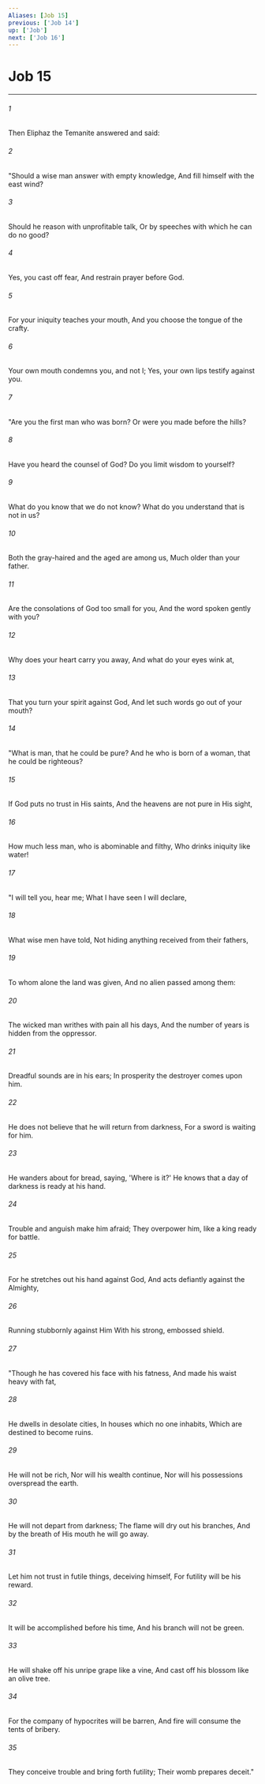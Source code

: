 ```yaml
---
Aliases: [Job 15]
previous: ['Job 14']
up: ['Job']
next: ['Job 16']
---
```

# Job 15

***


###### 1 
Then Eliphaz the Temanite answered and said: 

###### 2 
"Should a wise man answer with empty knowledge, And fill himself with the east wind? 

###### 3 
Should he reason with unprofitable talk, Or by speeches with which he can do no good? 

###### 4 
Yes, you cast off fear, And restrain prayer before God. 

###### 5 
For your iniquity teaches your mouth, And you choose the tongue of the crafty. 

###### 6 
Your own mouth condemns you, and not I; Yes, your own lips testify against you. 

###### 7 
"Are you the first man who was born? Or were you made before the hills? 

###### 8 
Have you heard the counsel of God? Do you limit wisdom to yourself? 

###### 9 
What do you know that we do not know? What do you understand that is not in us? 

###### 10 
Both the gray-haired and the aged are among us, Much older than your father. 

###### 11 
Are the consolations of God too small for you, And the word spoken gently with you? 

###### 12 
Why does your heart carry you away, And what do your eyes wink at, 

###### 13 
That you turn your spirit against God, And let such words go out of your mouth? 

###### 14 
"What is man, that he could be pure? And he who is born of a woman, that he could be righteous? 

###### 15 
If God puts no trust in His saints, And the heavens are not pure in His sight, 

###### 16 
How much less man, who is abominable and filthy, Who drinks iniquity like water! 

###### 17 
"I will tell you, hear me; What I have seen I will declare, 

###### 18 
What wise men have told, Not hiding anything received from their fathers, 

###### 19 
To whom alone the land was given, And no alien passed among them: 

###### 20 
The wicked man writhes with pain all his days, And the number of years is hidden from the oppressor. 

###### 21 
Dreadful sounds are in his ears; In prosperity the destroyer comes upon him. 

###### 22 
He does not believe that he will return from darkness, For a sword is waiting for him. 

###### 23 
He wanders about for bread, saying, 'Where is it?' He knows that a day of darkness is ready at his hand. 

###### 24 
Trouble and anguish make him afraid; They overpower him, like a king ready for battle. 

###### 25 
For he stretches out his hand against God, And acts defiantly against the Almighty, 

###### 26 
Running stubbornly against Him With his strong, embossed shield. 

###### 27 
"Though he has covered his face with his fatness, And made his waist heavy with fat, 

###### 28 
He dwells in desolate cities, In houses which no one inhabits, Which are destined to become ruins. 

###### 29 
He will not be rich, Nor will his wealth continue, Nor will his possessions overspread the earth. 

###### 30 
He will not depart from darkness; The flame will dry out his branches, And by the breath of His mouth he will go away. 

###### 31 
Let him not trust in futile things, deceiving himself, For futility will be his reward. 

###### 32 
It will be accomplished before his time, And his branch will not be green. 

###### 33 
He will shake off his unripe grape like a vine, And cast off his blossom like an olive tree. 

###### 34 
For the company of hypocrites will be barren, And fire will consume the tents of bribery. 

###### 35 
They conceive trouble and bring forth futility; Their womb prepares deceit."
